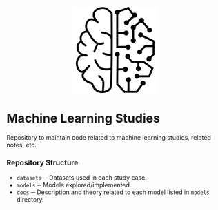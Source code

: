 <p align=center>
  <img src="./repo-thumbnail.png">
 </p>

# Machine Learning Studies
Repository to maintain code related to machine learning studies, related notes, etc.

### Repository Structure
 * `datasets` ─ Datasets used in each study case.
 * `models` ─ Models explored/implemented.
 * `docs` ─ Description and theory related to each model listed in `models` directory.
